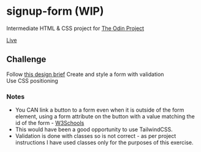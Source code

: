 # signup-form (WIP)
Intermediate HTML & CSS project for [The Odin Project](https://www.theodinproject.com/paths/full-stack-javascript/courses/intermediate-html-and-css/lessons/sign-up-form)  

[Live](https://mchlol.github.io/signup-form/)  

## Challenge

Follow [this design brief](https://cdn.statically.io/gh/TheOdinProject/curriculum/5f37d43908ef92499e95a9b90fc3cc291a95014c/html_css/project-sign-up-form/sign-up-form.png)
Create and style a form with validation  
Use CSS positioning  

### Notes

- You CAN link a button to a form even when it is outside of the form element, using a form attribute on the button with a value matching the id of the form - [W3Schools](https://www.w3schools.com/tags/att_button_form.asp)
- This would have been a good opportunity to use TailwindCSS.  
- Validation is done with classes so is not correct - as per project instructions I have used classes only for the purposes of this exercise.